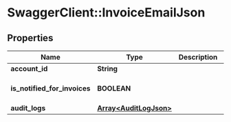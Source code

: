 # SwaggerClient::InvoiceEmailJson

## Properties
Name | Type | Description | Notes
------------ | ------------- | ------------- | -------------
**account_id** | **String** |  | [optional] 
**is_notified_for_invoices** | **BOOLEAN** |  | [optional] [default to false]
**audit_logs** | [**Array&lt;AuditLogJson&gt;**](AuditLogJson.md) |  | [optional] 


